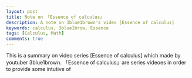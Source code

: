 ```yaml
---
layout: post
title: Note on 「Essence of calculus」
description: A note on 3blue1brown's video [Essence of calculus]
keywords: calculus, 3blue1brow, Essence
tags: [Calculus, Math]
comments: true
---
```


This is a summary on video series [Essence of calculus] which made by youtuber 3blue1brown. 「Essence of calculus」are series videoes in order to provide some intutive of  
